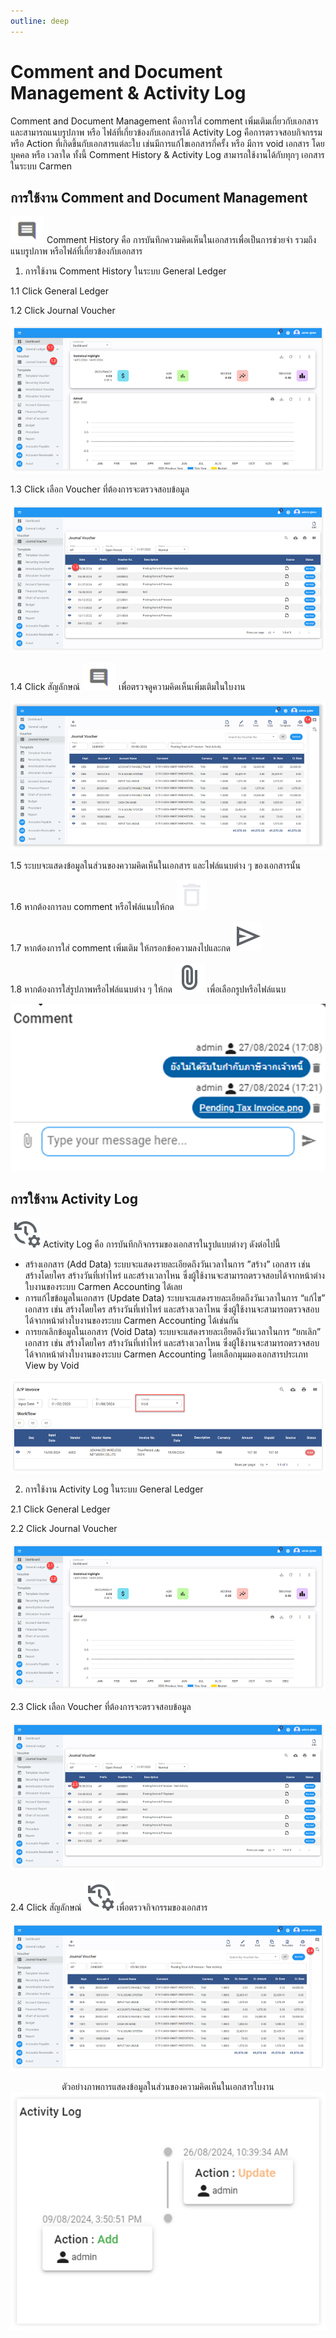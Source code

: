 ```yaml
---
outline: deep
---
```


# Comment and Document Management & Activity Log

Comment and Document Management คือการใส่ comment เพิ่มเติมเกี่ยวกับเอกสาร และสามารถแนบรูปภาพ หรือ ไฟล์ที่เกี่ยวข้องกับเอกสารได้
Activity Log คือการตรวจสอบกิจกรรม หรือ Action ที่เกิดขึ้นกับเอกสารแต่ละใบ เช่นมีการแก้ไขเอกสารกี่ครั้ง หรือ มีการ void เอกสาร โดยบุคคล หรือ เวลาใด
ทั้งนี้ Comment History & Activity Log สามารถใช้งานได้กับทุกๆ เอกสารในระบบ Carmen

## การใช้งาน Comment and Document Management

<img src="./image.png" style="display: inline-block;" /> Comment History คือ การบันทึกความคิดเห็นในเอกสารเพื่อเป็นการช่วยจำ รวมถึงแนบรูปภาพ หรือไฟล์ที่เกี่ยวข้องกับเอกสาร

1. การใช้งาน Comment History ในระบบ General Ledger

1.1 Click General Ledger

1.2 Click Journal Voucher

![alt text](image-1.png)

1.3 Click เลือก Voucher ที่ต้องการจะตรวจสอบข้อมูล

![alt text](image-2.png)

1.4 Click สัญลักษณ์ <img src="./image.png" style="display: inline-block;" /> เพื่อตรวจดูความคิดเห็นเพิ่มเติมในใบงาน

![alt text](image-3.png)

1.5 ระบบจะแสดงข้อมูลในส่วนของความคิดเห็นในเอกสาร และไฟล์แนบต่าง ๆ ของเอกสารนั้น

1.6 หากต้องการลบ comment หรือไฟล์แนบให้กด <img src="../public/delete_icon.svg" style="display: inline-block;" />

1.7 หากต้องการใส่ comment เพิ่มเติม ให้กรอกข้อความลงไปและกด <img src="../public/send_icon.svg" style="display: inline-block;" />

1.8 หากต้องการใส่รูปภาพหรือไฟล์แนบต่าง ๆ ให้กด <img src="../public/attach_icon.svg" style="display: inline-block;" /> เพื่อเลือกรูปหรือไฟล์แนบ

![alt text](image-4.png)

## การใช้งาน Activity Log

<img src="../public/manage_history_icon.svg" style="display: inline-block;" /> Activity Log คือ การบันทึกกิจกรรมของเอกสารในรูปแบบต่างๆ ดังต่อไปนี้

- สร้างเอกสาร (Add Data) ระบบจะแสดงรายละเอียดถึงวันเวลาในการ <span class="asterisk">”สร้าง”</span> เอกสาร เช่น สร้างโดยใคร สร้างวันที่เท่าไหร่ และสร้างเวลาไหน ซึ่งผู้ใช้งานจะสามารถตรวจสอบได้จากหน้าต่างใบงานของระบบ Carmen Accounting ได้เลย
- การแก้ไขข้อมูลในเอกสาร (Update Data) ระบบจะแสดงรายละเอียดถึงวันเวลาในการ <span class="asterisk">“แก้ไข”</span> เอกสาร เช่น สร้างโดยใคร สร้างวันที่เท่าไหร่ และสร้างเวลาไหน ซึ่งผู้ใช้งานจะสามารถตรวจสอบได้จากหน้าต่างใบงานของระบบ Carmen Accounting ได้เช่นกัน
- การยกเลิกข้อมูลในเอกสาร (Void Data) ระบบจะแสดงรายละเอียดถึงวันเวลาในการ <span class="asterisk">“ยกเลิก”</span> เอกสาร เช่น สร้างโดยใคร สร้างวันที่เท่าไหร่ และสร้างเวลาไหน ซึ่งผู้ใช้งานจะสามารถตรวจสอบได้จากหน้าต่างใบงานของระบบ Carmen Accounting โดยเลือกมุมมองเอกสารประเภท View by Void

![alt text](image-5.png)

2. การใช้งาน Activity Log ในระบบ General Ledger

2.1 Click General Ledger

2.2 Click Journal Voucher

![alt text](image-6.png)

2.3 Click เลือก Voucher ที่ต้องการจะตรวจสอบข้อมูล

![alt text](image-7.png)

2.4 Click สัญลักษณ์ <img src="../public/manage_history_icon.svg" style="display: inline-block;" /> เพื่อตรวจกิจกรรมของเอกสาร

![alt text](image-8.png)

<p align="center">
   ตัวอย่างภาพการแสดงข้อมูลในส่วนของความคิดเห็นในเอกสารใบงาน
     <img src="./image-9.png"  />
</p>
